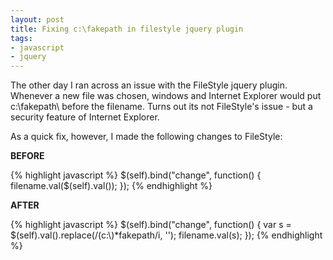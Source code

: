 ```yaml
---
layout: post
title: Fixing c:\fakepath in filestyle jquery plugin
tags:
- javascript
- jquery
---
```


The other day I ran across an issue with the FileStyle jquery plugin.  Whenever a new file was chosen, windows and Internet Explorer would put c:\fakepath\ before the filename.  Turns out its not FileStyle's issue - but a security feature of Internet Explorer.

As a quick fix, however, I made the following changes to FileStyle:

**BEFORE**

{% highlight javascript %}
$(self).bind("change", function() {
    filename.val($(self).val());
});
{% endhighlight %}

**AFTER**

{% highlight javascript %}
$(self).bind("change", function() {
    var s = $(self).val().replace(/(c:\\)*fakepath/i, '');
    filename.val(s);
});
{% endhighlight %}
    

